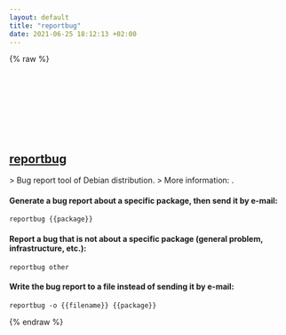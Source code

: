 ```yaml
---
layout: default
title: "reportbug"
date: 2021-06-25 18:12:13 +02:00
---
```

{% raw %}
<h2 id="reportbug">
  <a href="/en/linux/reportbug.html">reportbug</a> <a href="#reportbug"><svg class="icon">
    <use href="/assets/images/unicode_sprite.svg#link" />
  </svg></a>
</h2>
> Bug report tool of Debian distribution.
> More information: <https://manpages.debian.org/buster/reportbug/reportbug.1.en.html>.

#### Generate a bug report about a specific package, then send it by e-mail:
```shell
reportbug {{package}}
```
#### Report a bug that is not about a specific package (general problem, infrastructure, etc.):
```shell
reportbug other
```
#### Write the bug report to a file instead of sending it by e-mail:
```shell
reportbug -o {{filename}} {{package}}
```
{% endraw %}
